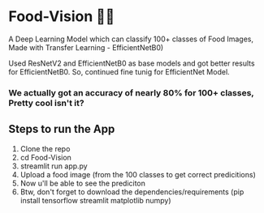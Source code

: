 # Food-Vision 🍕🍰

A Deep Learning Model which can classify 100+ classes of Food Images, Made with Transfer Learning - EfficientNetB0)

Used ResNetV2 and EfficientNetB0 as base models and got better results for EfficientNetB0. So, continued fine tunig for EfficientNet Model.

### We actually got an accuracy of nearly 80% for 100+ classes, Pretty cool isn't it?

## Steps to run the App
1. Clone the repo
2. cd Food-Vision
3. streamlit run app.py
4. Upload a food image (from the 100 classes to get correct predicitions)
5. Now u'll be able to see the prediciton
6. Btw, don't forget to download the dependencies/requirements (pip install tensorflow streamlit matplotlib numpy)
